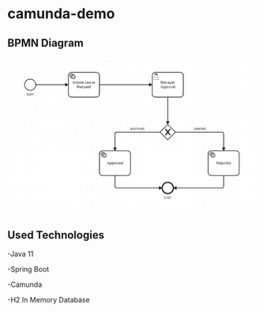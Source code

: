 # camunda-demo

## BPMN Diagram 

![BPMN Diagram ](https://github.com/mustafaaktas0/camunda-demo/blob/main/assets/bpmn-diagram.png)

## Used Technologies
-Java 11

-Spring Boot

-Camunda

-H2 In Memory Database


